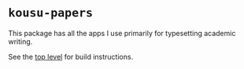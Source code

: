 # `kousu-papers`

This package has all the apps I use primarily for typesetting academic writing.

See the [top level](../README.md) for build instructions.
